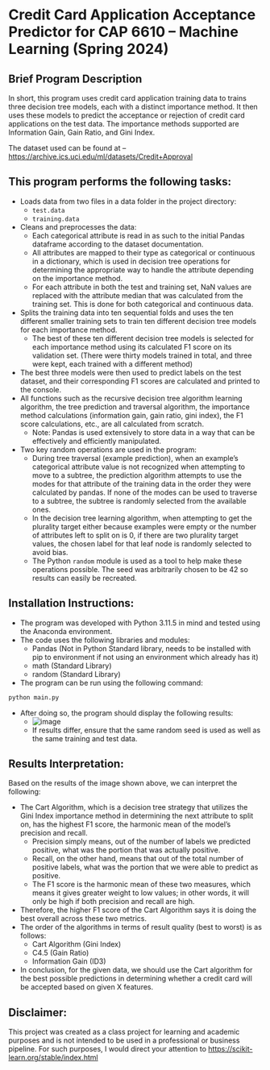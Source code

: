# Credit Card Application Acceptance Predictor for CAP 6610 – Machine Learning (Spring 2024)

## Brief Program Description
In short, this program uses credit card application training data to trains three decision tree models, each with a distinct importance method. It then uses these models to predict the acceptance or rejection of credit card applications on the test data. The importance methods supported are Information Gain, Gain Ratio, and Gini Index.

The dataset used can be found at – https://archive.ics.uci.edu/ml/datasets/Credit+Approval

## This program performs the following tasks:
- Loads data from two files in a data folder in the project directory:
  - `test.data`
  - `training.data`
- Cleans and preprocesses the data:
  - Each categorical attribute is read in as such to the initial Pandas dataframe according to the dataset documentation.
  - All attributes are mapped to their type as categorical or continuous in a dictionary, which is used in decision tree operations for determining the appropriate way to handle the attribute depending on the importance method.
  - For each attribute in both the test and training set, NaN values are replaced with the attribute median that was calculated from the training set. This is done for both categorical and continuous data.
- Splits the training data into ten sequential folds and uses the ten different smaller training sets to train ten different decision tree models for each importance method.
  - The best of these ten different decision tree models is selected for each importance method using its calculated F1 score on its validation set. (There were thirty models trained in total, and three were kept, each trained with a different method)
- The best three models were then used to predict labels on the test dataset, and their corresponding F1 scores are calculated and printed to the console.
- All functions such as the recursive decision tree algorithm learning algorithm, the tree prediction and traversal algorithm, the importance method calculations (information gain, gain ratio, gini index), the F1 score calculations, etc., are all calculated from scratch.
  - Note: Pandas is used extensively to store data in a way that can be effectively and efficiently manipulated.
- Two key random operations are used in the program:
  - During tree traversal (example prediction), when an example’s categorical attribute value is not recognized when attempting to move to a subtree, the prediction algorithm attempts to use the modes for that attribute of the training data in the order they were calculated by pandas. If none of the modes can be used to traverse to a subtree, the subtree is randomly selected from the available ones.
  - In the decision tree learning algorithm, when attempting to get the plurality target either because examples were empty or the number of attributes left to split on is 0, if there are two plurality target values, the chosen label for that leaf node is randomly selected to avoid bias.
  - The Python `random` module is used as a tool to help make these operations possible. The seed was arbitrarily chosen to be 42 so results can easily be recreated.

## Installation Instructions:
- The program was developed with Python 3.11.5 in mind and tested using the Anaconda environment.
- The code uses the following libraries and modules:
  - Pandas (Not in Python Standard library, needs to be installed with pip to environment if not using an environment which already has it)
  - math (Standard Library)
  - random (Standard Library)
- The program can be run using the following command:
```bash
python main.py
```
- After doing so, the program should display the following results:
  - ![image](https://github.com/Windz-GameDev/CAP6610_Project_1_ML/assets/97154040/40b10c05-3be5-4dc8-8e90-3eec500171b4)
  - If results differ, ensure that the same random seed is used as well as the same training and test data.

## Results Interpretation:
Based on the results of the image shown above, we can interpret the following:
- The Cart Algorithm, which is a decision tree strategy that utilizes the Gini Index importance method in determining the next attribute to split on, has the highest F1 score, the harmonic mean of the model’s precision and recall.
  - Precision simply means, out of the number of labels we predicted positive, what was the portion that was actually positive.
  - Recall, on the other hand, means that out of the total number of positive labels, what was the portion that we were able to predict as positive.
  - The F1 score is the harmonic mean of these two measures, which means it gives greater weight to low values; in other words, it will only be high if both precision and recall are high.
- Therefore, the higher F1 score of the Cart Algorithm says it is doing the best overall across these two metrics.
- The order of the algorithms in terms of result quality (best to worst) is as follows:
  - Cart Algorithm (Gini Index)
  - C4.5 (Gain Ratio)
  - Information Gain (ID3)
- In conclusion, for the given data, we should use the Cart algorithm for the best possible predictions in determining whether a credit card will be accepted based on given X features.

## Disclaimer:
This project was created as a class project for learning and academic purposes and is not intended to be used in a professional or business pipeline. For such purposes, I would direct your attention to https://scikit-learn.org/stable/index.html
